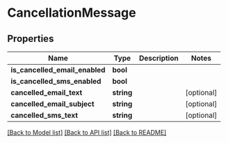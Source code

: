# CancellationMessage

## Properties
Name | Type | Description | Notes
------------ | ------------- | ------------- | -------------
**is_cancelled_email_enabled** | **bool** |  | 
**is_cancelled_sms_enabled** | **bool** |  | 
**cancelled_email_text** | **string** |  | [optional] 
**cancelled_email_subject** | **string** |  | [optional] 
**cancelled_sms_text** | **string** |  | [optional] 

[[Back to Model list]](../README.md#documentation-for-models) [[Back to API list]](../README.md#documentation-for-api-endpoints) [[Back to README]](../README.md)


